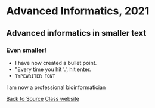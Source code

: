 # Advanced Informatics, 2021
## Advanced informatics in smaller text
### Even smaller!
* I have now created a bullet point.
* "Every time you hit '.', hit enter.
* `TYPEWRITER FONT`

I am now a professional bioinformatician

[Back to Source](https://github.com/Javelarb/Advanced_Informatics_2021)
[Class website](http://www.molpopgen.org/AdvancedInformatics2021/)
